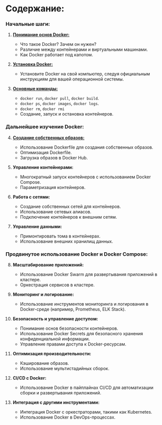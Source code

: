 # Содержание:

### Начальные шаги:

1. **[Понимание основ Docker:](https://github.com/HugoTheDeveloper/docker-guide/blob/main/rus-version/1-%D0%9F%D0%BE%D0%BD%D0%B8%D0%BC%D0%B0%D0%BD%D0%B8%D0%B5%20%D0%BE%D1%81%D0%BD%D0%BE%D0%B2%20Docker/1.1.theory.md)**
   - Что такое Docker? Зачем он нужен?
   - Различие между контейнерами и виртуальными машинами.
   - Как Docker работает под капотом.

2. **[Установка Docker:](https://github.com/HugoTheDeveloper/docker-guide/blob/main/rus-version/2-%D0%A3%D1%81%D1%82%D0%B0%D0%BD%D0%BE%D0%B2%D0%BA%D0%B0%20Docker/2.1.theory.md)**
   - Установите Docker на свой компьютер, следуя официальным инструкциям для вашей операционной системы.

3. **[Основные команды:](https://github.com/HugoTheDeveloper/docker-guide/tree/main/rus-version/3-%D0%9E%D1%81%D0%BD%D0%BE%D0%B2%D0%BD%D1%8B%D0%B5%20%D0%BA%D0%BE%D0%BC%D0%B0%D0%BD%D0%B4%D1%8B)**
   - `docker run`, `docker pull`, `docker build`.
   - `docker ps`, `docker images`, `docker logs`.
   - `docker rm`, `docker rmi`
   - Создание, запуск и остановка контейнеров.

### Дальнейшее изучение Docker:

4. **[Создание собственных образов:](https://github.com/HugoTheDeveloper/docker-guide/tree/main/rus-version/4-%D0%A1%D0%BE%D0%B7%D0%B4%D0%B0%D0%BD%D0%B8%D0%B5%20%D1%81%D0%BE%D0%B1%D1%81%D1%82%D0%B2%D0%B5%D0%BD%D0%BD%D1%8B%D1%85%20%D0%BE%D0%B1%D1%80%D0%B0%D0%B7%D0%BE%D0%B2)**
   - Использование Dockerfile для создания собственных образов.
   - Оптимизация Dockerfile.
   - Загрузка образов в Docker Hub.

5. **Управление контейнерами:**
   - Многократный запуск контейнеров с использованием Docker Compose.
   - Параметризация контейнеров.

6. **Работа с сетями:**
   - Создание собственных сетей для контейнеров.
   - Использование сетевых алиасов.
   - Подключение контейнеров к внешним сетям.

7. **Управление данными:**
   - Примонтировать тома в контейнерах.
   - Использование внешних хранилищ данных.

### Продвинутое использование Docker и Docker Compose:

8. **Масштабирование приложений:**
   - Использование Docker Swarm для развертывания приложений в кластере.
   - Оркестрация сервисов в кластере.

9. **Мониторинг и логирование:**
   - Использование инструментов мониторинга и логирования в Docker-среде (например, Prometheus, ELK Stack).

10. **Безопасность и управление доступом:**
    - Понимание основ безопасности контейнеров.
    - Использование Docker Secrets для безопасного хранения конфиденциальной информации.
    - Управление правами доступа к Docker-ресурсам.

11. **Оптимизация производительности:**
    - Кэширование образов.
    - Использование мультистадийных сборок.

12. **CI/CD с Docker:**
    - Использование Docker в пайплайнах CI/CD для автоматизации сборки и развертывания приложений.

13. **Интеграция с другими инструментами:**
    - Интеграция Docker с оркестраторами, такими как Kubernetes.
    - Использование Docker в DevOps-процессах.

